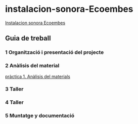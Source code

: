 # instalacion-sonora-Ecoembes
[Instalacion sonora Ecoembes](https://github.com/arquesm/TdPiED/blob/master/Instalacio_sonora.md)

## Guia de treball

### 1 Organització i presentació del projecte
### 2 Anàlisis del material
[pràctica 1. Anàlisis del materials](materials.md)
### 3 Taller
### 4 Taller
### 5 Muntatge y documentació
